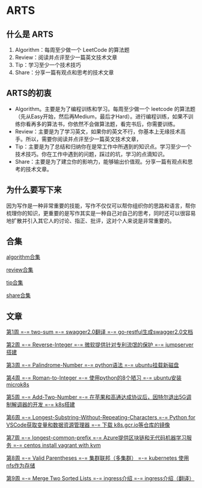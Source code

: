 # ARTS

## 什么是 ARTS

1. Algorithm：每周至少做一个 LeetCode 的算法题
2. Review：阅读并点评至少一篇英文技术文章
3. Tip：学习至少一个技术技巧
4. Share：分享一篇有观点和思考的技术文章

## ARTS的初衷

* Algorithm。主要是为了编程训练和学习。每周至少做一个 leetcode 的算法题（先从Easy开始，然后再Medium，最后才Hard）。进行编程训练，如果不训练你看再多的算法书，你依然不会做算法题，看完书后，你需要训练。
* Review：主要是为了学习英文，如果你的英文不行，你基本上无缘技术高手。所以，需要你阅读并点评至少一篇英文技术文章，
* Tip：主要是为了总结和归纳你在是常工作中所遇到的知识点。学习至少一个技术技巧。你在工作中遇到的问题，踩过的坑，学习的点滴知识。
* Share：主要是为了建立你的影响力，能够输出价值观。分享一篇有观点和思考的技术文章。

## 为什么要写下来

因为写作是一种非常重要的技能，写作不仅仅可以帮你组织你的思路和语言，帮你梳理你的知识，更重要的是写作其实是一种自己对自己的思考，同时还可以很容易地扩散并引入其它人的讨论、指正、批评，这对个人来说是非常重要的。

## 合集

[algorithm合集](collection/algorithms.md)  
  
[review合集](collection/reviews.md)  
  
[tip合集](collection/tips.md)  
  
[share合集](collection/shares.md)

## 文章

[第1周 =-= two-sum =-= swagger2.0翻译 =-= go-restful生成swagger2.0文档](post/第1周.md)  
  
[第2周 =-= Reverse-Integer =-= 微软提供针对专利流氓的保护 =-= jumpserver搭建](post/第2周.md)  
  
[第3周 =-= Palindrome-Number =-= python语法 =-= ubuntu挂载新磁盘](post/第3周.md)  
  
[第4周 =-= Roman-to-Integer =-= 使用python的8个陋习 =-= ubuntu安装microk8s](post/第4周.md)  
  
[第5周 =-= Add-Two-Number =-= 在苹果和高通达成协议后，因特尔退出5G调制解调器的开发 =-= k8s搭建](post/第5周.md)  
  
[第6周 =-= Longest-Substring-Without-Repeating-Characters =-= Python for VSCode获取变量和数据资源管理器 =-= 下载 k8s.gcr.io等仓库的镜像](post/第6周.md)  
  
[第7周 =-= longest-common-prefix =-= Azure提供区块链和无代码机器学习服务 =-= centos install vagrant with kvm](post/第7周.md)  
  
[第8周 =-= Valid Parentheses =-= 集群联邦（多集群） =-= kubernetes 使用 nfs作为存储](post/第8周.md)  
  
[第9周 =-= Merge Two Sorted Lists =-= ingress介绍 =-= ingress介绍（翻译）](post/第9周.md)  
  